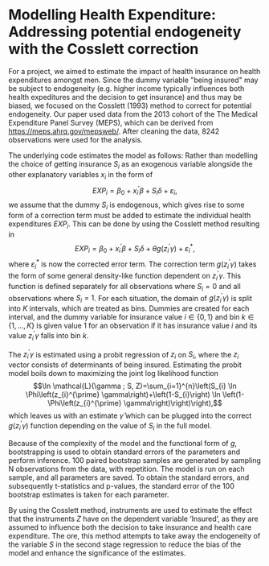 # Modelling Health Expenditure: Addressing potential endogeneity with the Cosslett correction 

For a project, we aimed to estimate the impact of health insurance on health expenditures amongst men. Since the dummy variable "being insured" may be subject to endogeneity (e.g. higher income typically influences both health expeditures and the decision to get insurance) and thus may be biased, we focused on the Cosslett (1993) method to correct for potential endogeneity. Our paper used data from the 2013 cohort of the The Medical Expenditure Panel Survey (MEPS), which can be derived from https://meps.ahrq.gov/mepsweb/. After cleaning the data, 8242 observations were used for the analysis.

The underlying code estimates the model as follows:
Rather than modelling the choice of getting insurance $S_i$ as an exogenous variable alongside the other explanatory variables $x_i$ in the form of
$$EXP_{i}=\beta_{0}+x_{i}^{\prime} \beta+S_i \delta+\varepsilon_{i},$$
we assume that the dummy $S_i$ is endogenous, which gives rise to some form of a correction term must be added to estimate the individual health expenditures $EXP_i$. This can be done by using the Cosslett method resulting in
$$EXP_{i}=\beta_{0}+x_{i}^{\prime} \beta+S_i \delta+\theta g(z_{i}^{\prime} \gamma)+\varepsilon_{i}^{*},$$
where $\varepsilon_{i}^{*}$ is now the corrected error term.
The correction term $g(z_{i}^{\prime} \gamma)$ takes the form of some general density-like function dependent on $z_{i}^{\prime} \gamma$. This function is defined separately for all observations where $S_{i} = 0$ and all observations where $S_{i} = 1$. For each situation, the domain of $g(z_{i}^{\prime} \gamma)$ is split into $K$ intervals, which are treated as bins. Dummies are created for each interval, and the dummy variable for insurance value $i\in \{0,1\}$ and bin $k\in\{1,...,K\}$ is given value 1 for an observation if it has insurance value $i$ and its value $z_{i}^{\prime} \gamma$ falls into bin $k$.
 
The $z_{i}^{\prime} \gamma$ is estimated using a probit regression of $z_i$ on $S_i$, where the $z_i$ vector consists of determinants of being insured. Estimating the probit model boils down to maximizing the joint log likelihood function
$$\ln \mathcal{L}(\gamma ; S, Z)=\sum_{i=1}^{n}\left(S_{i} \ln \Phi\left(z_{i}^{\prime} \gamma\right)+\left(1-S_{i}\right) \ln \left(1-\Phi\left(z_{i}^{\prime} \gamma\right)\right)\right),$$
which leaves us with an estimate $\hat{\gamma}$ which can be plugged into the correct $g(z_{i}^{\prime} \gamma)$ function depending on the value of $S_{i}$ in the full model.

Because of the complexity of the model and the functional form of $g$, bootstrapping is used to obtain standard errors of the parameters and perform inference. 100 paired bootstrap samples are generated by sampling N observations from the data, with repetition. The model is run on each sample, and all parameters are saved. To obtain the standard errors, and subsequently t-statistics and p-values, the standard error of the 100 bootstrap estimates is taken for each parameter.

By using the Cosslett method, instruments are used to estimate the effect that the instruments $Z$ have on the dependent variable ‘Insured’, as they are assumed to influence both the decision to take insurance and health care expenditure. The
ore, this method attempts to take away the endogeneity of the variable $S$ in the second stage regression to reduce the bias of the model and enhance the significance of the estimates.
